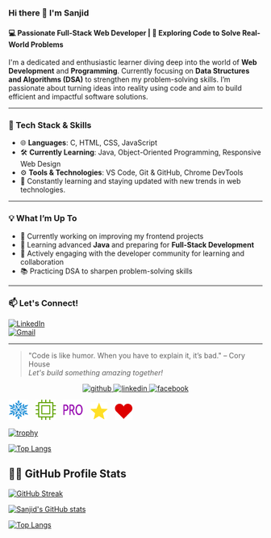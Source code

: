 ### Hi there 👋 I'm Sanjid  

#### 💻 Passionate Full-Stack Web Developer | 🚀 Exploring Code to Solve Real-World Problems

I'm a dedicated and enthusiastic learner diving deep into the world of **Web Development** and **Programming**. Currently focusing on **Data Structures and Algorithms (DSA)** to strengthen my problem-solving skills. I’m passionate about turning ideas into reality using code and aim to build efficient and impactful software solutions.

---

### 🔧 Tech Stack & Skills
- 🌐 **Languages**: C, HTML, CSS, JavaScript  
- 🛠️ **Currently Learning**: Java, Object-Oriented Programming, Responsive Web Design  
- ⚙️ **Tools & Technologies**: VS Code, Git & GitHub, Chrome DevTools  
- 🌱 Constantly learning and staying updated with new trends in web technologies.

---

### 💡 What I’m Up To
- 🔭 Currently working on improving my frontend projects  
- 🌱 Learning advanced **Java** and preparing for **Full-Stack Development**  
- 🤝 Actively engaging with the developer community for learning and collaboration  
- 📚 Practicing DSA to sharpen problem-solving skills

---

### 📫 Let's Connect!

[![LinkedIn](https://img.shields.io/badge/LinkedIn-%230077B5.svg?style=for-the-badge&logo=linkedin&logoColor=white)](https://www.linkedin.com/in/md-sanjid-islam146)  
[![Gmail](https://img.shields.io/badge/Gmail-D14836?style=for-the-badge&logo=gmail&logoColor=white)](mailto:mdsanjidi36@gmail.com)


---

> "Code is like humor. When you have to explain it, it’s bad." – Cory House  
> *Let's build something amazing together!*



<p align="center">
  <a href="https://github.com/engsanjid">
    <img src="https://cdn.jsdelivr.net/npm/simple-icons@3.0.1/icons/github.svg" alt="github" height="40"/>
  </a>
  <a href="https://www.linkedin.com/in/md-sanjid-islam146">
    <img src="https://cdn.jsdelivr.net/npm/simple-icons@3.0.1/icons/linkedin.svg" alt="linkedin" height="40"/>
  </a>
  <a href="https://www.facebook.com/sanjid.sanjid.311">
    <img src="https://cdn.jsdelivr.net/npm/simple-icons@3.0.1/icons/facebook.svg" alt="facebook" height="40"/>
  </a>
</p>


<a href='https://archiveprogram.github.com/'><img src='https://raw.githubusercontent.com/acervenky/animated-github-badges/master/assets/acbadge.gif' width='40' height='40'></a> <a href='https://docs.github.com/en/developers'><img src='https://raw.githubusercontent.com/acervenky/animated-github-badges/master/assets/devbadge.gif' width='40' height='40'></a> <a href='https://github.com/pricing'><img src='https://raw.githubusercontent.com/acervenky/animated-github-badges/master/assets/pro.gif' width='40' height='40'></a> <a href='https://stars.github.com/'><img src='https://raw.githubusercontent.com/acervenky/animated-github-badges/master/assets/starbadge.gif' width='35' height='35'></a> <a href='https://docs.github.com/en/github/supporting-the-open-source-community-with-github-sponsors'><img src='https://raw.githubusercontent.com/acervenky/animated-github-badges/master/assets/sponsorbadge.gif' width='35' height='35'></a> 

[![trophy](https://github-profile-trophy.vercel.app/?username=engsanjid)](https://github.com/ryo-ma/github-profile-trophy)

[![Top Langs](https://github-readme-stats.vercel.app/api/top-langs/?username=engsanjid)](https://github.com/anuraghazra/github-readme-stats)

## 🧑‍💻 GitHub Profile Stats

<!-- GitHub Streak -->
[![GitHub Streak](https://github-readme-streak-stats.herokuapp.com?user=engsanjid&theme=react&date_format=M%20j%5B%2C%20Y%5D)](https://github.com/engsanjid)

<!-- GitHub Stats -->
[![Sanjid's GitHub stats](https://github-readme-stats.vercel.app/api?username=engsanjid&show_icons=true&theme=react)](https://github.com/engsanjid)

<!-- Most Used Languages -->
[![Top Langs](https://github-readme-stats.vercel.app/api/top-langs/?username=engsanjid&layout=compact&theme=react)](https://github.com/engsanjid)


